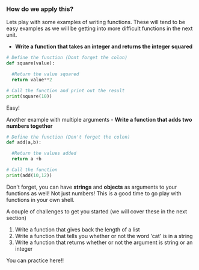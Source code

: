 ### How do we apply this?

Lets play with some examples of writing functions.  These will tend to be easy examples as we will be getting into more difficult functions in the next unit.  

- **Write a function that takes an integer and returns the integer squared**

```python
# Define the function (Dont forget the colon)
def square(value):

  #Return the value squared
  return value**2

# Call the function and print out the result
print(square(10))
```
Easy!

Another example with multiple arguments - **Write a function that adds two numbers together**
```python
# Define the function (Don't forget the colon)
def add(a,b):

  #Return the values added
  return a +b

# Call the function
print(add(10,12))
```

Don't forget, you can have **strings** and **objects** as arguments to your functions as well!  Not just numbers!  This is a good time to go play with functions in your own shell.

A couple of challenges to get you started (we will cover these in the next section)

1. Write a function that gives back the length of a list
2. Write a function that tells you whether or not the word 'cat' is in a string
3. Write a function that returns whether or not the argument is string or an integer

You can practice here!!
```python


```

